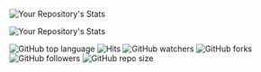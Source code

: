  ![Your Repository's Stats](https://github-readme-stats.vercel.app/api?username=christophe-freijanes&show_icons=true&theme=dark)

 ![Your Repository's Stats](https://github-readme-stats.vercel.app/api/top-langs/?username=christophe-freijanes&theme=dark)
 
 ![GitHub top language](https://img.shields.io/github/languages/top/christophe-freijanes/christophe-freijanes?style=flat-square) ![Hits](https://hitcounter.pythonanywhere.com/count/tag.svg?url=https://github.com/christophe-freijanes/formation) ![GitHub watchers](https://img.shields.io/github/watchers/christophe-freijanes/christophe-freijanes?style=flat-square) ![GitHub forks](https://img.shields.io/github/forks/christophe-freijanes/christophe-freijanes?style=flat-square) ![GitHub followers](https://img.shields.io/github/followers/christophe-freijanes?style=flat-square) ![GitHub repo size](https://img.shields.io/github/repo-size/christophe-freijanes/christophe-freijanes?style=flat-square)
